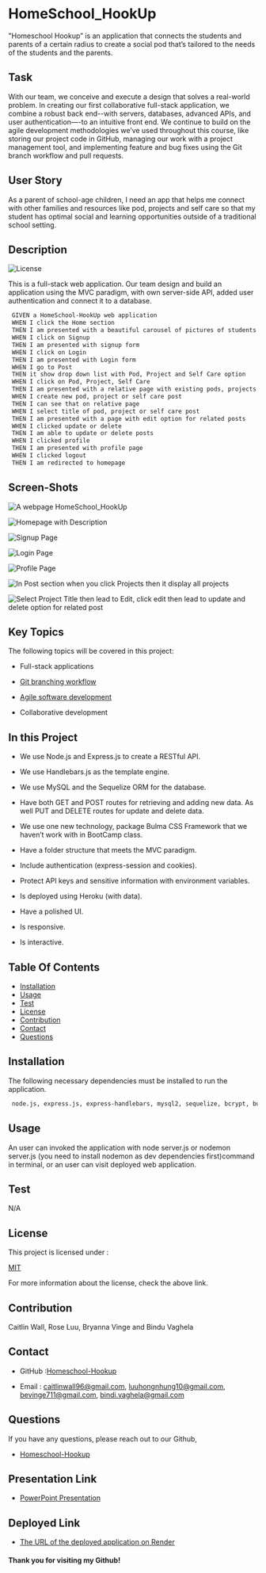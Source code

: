 # HomeSchool_HookUp

"Homeschool Hookup” is an application that connects the students and parents of a certain radius to create a social pod that’s tailored to the needs of the students and the parents.

## Task

With our team, we conceive and execute a design that solves a real-world problem. In creating our first collaborative full-stack application, we combine a robust back end--with servers, databases, advanced APIs, and user authentication—-to an intuitive front end. We continue to build on the agile development methodologies we’ve used throughout this course, like storing our project code in GitHub, managing our work with a project management tool, and implementing feature and bug fixes using the Git branch workflow and pull requests.

## User Story

 As a parent of school-age children, I need an app that helps me connect with other families and resources like pod, projects and self care  so that my student has optimal social and learning opportunities outside of a traditional school setting.

## Description

 ![License](https://img.shields.io/badge/License-MIT-yellow)

 This is a full-stack web application. Our team design and build an application using the MVC paradigm, with own server-side API, added user authentication and connect it to a database.

```md
 GIVEN a HomeSchool-HookUp web application
 WHEN I click the Home section
 THEN I am presented with a beautiful carousel of pictures of students , description about app and navbar with different links
 WHEN I click on Signup
 THEN I am presented with signup form
 WHEN I click on Login 
 THEN I am presented with Login form
 WHEN I go to Post 
 THEN it show drop down list with Pod, Project and Self Care option
 WHEN I click on Pod, Project, Self Care
 THEN I am presented with a relative page with existing pods, projects or Self Care posts.
 WHEN I create new pod, project or self care post
 THEN I can see that on relative page
 WHEN I select title of pod, project or self care post
 THEN I am presented with a page with edit option for related posts
 WHEN I clicked update or delete 
 THEN I am able to update or delete posts
 WHEN I clicked profile
 THEN I am presented with profile page
 WHEN I clicked logout
 THEN I am redirected to homepage
 ```

## Screen-Shots

![A webpage HomeSchool_HookUp](assets/Homepage1.png)

![Homepage with Description](assets/Homepage2.png)

![Signup Page](assets/Signup.png)

![Login Page](assets/Login.png)

![Profile Page](assets/Profile.png)

![In Post section when you click Projects then it display all projects](assets/Project.png)

![Select Project Title then lead to Edit, click edit then lead to update and delete option for related post](assets/ProUpdateDelete.png)

## Key Topics

The following topics will be covered in this project:

* Full-stack applications

* [Git branching workflow](https://git-scm.com/book/en/v2/Git-Branching-Branching-Workflows)

* [Agile software development](https://en.wikipedia.org/wiki/Agile_software_development)

* Collaborative development

## In this Project 

* We use Node.js and Express.js to create a RESTful API.

* We use Handlebars.js as the template engine.

* We use MySQL and the Sequelize ORM for the database.

* Have both GET and POST routes for retrieving and adding new data. 
  As well PUT and DELETE routes for update and delete data.

* We use one new technology, package Bulma CSS Framework that we haven’t work with in BootCamp class.

* Have a folder structure that meets the MVC paradigm.

* Include authentication (express-session and cookies).

* Protect API keys and sensitive information with environment variables.

* Is deployed using Heroku (with data).

* Have a polished UI.

* Is responsive.

* Is interactive. 

## Table Of Contents

- [Installation](#installation)
- [Usage](#usage)
- [Test](#test)
- [License](#license)
- [Contribution](#contribution)
- [Contact](#contact)
- [Questions](#questions)
    
## Installation 

The following necessary dependencies must be installed to run the application.

  ```md
   node.js, express.js, express-handlebars, mysql2, sequelize, bcrypt, bulma, bulma-carousel, dotenv, express-session and connect-session-sequelize
   ```

## Usage

 An user can invoked the application with node server.js or nodemon server.js (you need to install nodemon as dev dependencies first)command in terminal, or an user can visit deployed web application.

## Test
  N/A

## License

This project is licensed under :

 [MIT](https://opensource.org/licenses/MIT)

For more information about the license, check the above link.

## Contribution

Caitlin Wall, Rose Luu, Bryanna Vinge and Bindu Vaghela

## Contact

* GitHub :[Homeschool-Hookup](https://github.com/Homeschool-Hookup/)

* Email : caitlinwall96@gmail.com, 
          luuhongnhung10@gmail.com,
          bevinge711@gmail.com, 
          bindi.vaghela@gmail.com
    
## Questions

If you have any questions, please reach out to our Github,

* [Homeschool-Hookup](https://github.com/Homeschool-Hookup)

## Presentation Link

* [PowerPoint Presentation](https://docs.google.com/presentation/d/1HZMUus7v0lnBxk-RvF6nIwsYdlGleCJsVJtFXbDlO-E/edit?usp=sharing)

## Deployed Link

* [The URL of the deployed application on Render](https://homeschool-hookup.onrender.com)

#### Thank you for visiting my Github!
